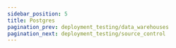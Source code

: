 ```yaml
---
sidebar_position: 5
title: Postgres
pagination_prev: deployment_testing/data_warehouses
pagination_next: deployment_testing/source_control
---
```

